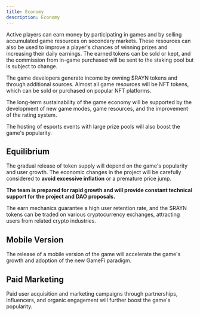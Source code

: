 ```yaml
---
title: Economy
description: Economy
---
```


Active players can earn money by participating in games and by selling accumulated game resources on secondary markets. These resources can also be used to improve a player's chances of winning prizes and increasing their daily earnings. The earned tokens can be sold or kept, and the commission from in-game purchased will be sent to the staking pool but is subject to change.

The game developers generate income by owning $RAYN tokens and through additional sources. Almost all game resources will be NFT tokens, which can be sold or purchased on popular NFT platforms. 

The long-term sustainability of the game economy will be supported by the development of new game modes, game resources, and the improvement of the rating system. 

The hosting of esports events with large prize pools will also boost the game's popularity.

## Equilibrium

The gradual release of token supply will depend on the game's popularity and user growth. The economic changes in the project will be carefully considered to **avoid excessive inflation** or a premature price jump. 

**The team is prepared for rapid growth and will provide constant technical support for the project and DAO proposals.**

The earn mechanics guarantee a high user retention rate, and the $RAYN tokens can be traded on various cryptocurrency exchanges, attracting users from related crypto industries.

## Mobile Version

The release of a mobile version of the game will accelerate the game's growth and adoption of the new GameFi paradigm. 

## Paid Marketing

Paid user acquisition and marketing campaigns through partnerships, influencers, and organic engagement will further boost the game's popularity.
